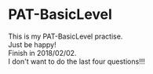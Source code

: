 # PAT-BasicLevel
This is my PAT-BasicLevel practise.  
Just be happy!  
Finish in 2018/02/02.  
I don't want to do the last four questions!!!
